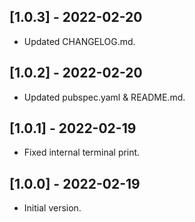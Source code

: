 ## [1.0.3] - 2022-02-20

* Updated CHANGELOG.md.

## [1.0.2] - 2022-02-20

* Updated pubspec.yaml & README.md.

## [1.0.1] - 2022-02-19

* Fixed internal terminal print.

## [1.0.0] - 2022-02-19

* Initial version.

